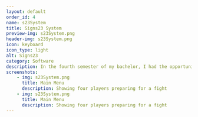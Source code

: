 ```yaml
---
layout: default
order_id: 4
name: s23System
title: Signs23 System
preview-img: s23System.png
header-img: s23System.png
icon: keyboard
icon_type: light
alt: Signs23
category: Software
description: In the fourth semester of my bachelor, I had the opportunity to do my internship at a company in Copenhagen which handled designing, manufacturing and delivering of physical advertisements through Europe. The large amount of projects the company would have to do created a huge overhead for tracking everything as well as calculating payments, keeping statistics for different metrics over the years as well as sharing information between employees.<br>That's where the solution I developed for them came in. These are some of the most important features of the system:<br>- It allows users to create projects and track their process as well as materials and specifications.<br>- Uploading of documents and designs associated with each project.<br>- Calculation of costs for each partner and employee part of specific projects as well as earnings for the company.<br>- Metrics such as profit, costs, parts usage, amount of parts used and projects per employee.<br><br>I made this project using Laravel and MySQL predominantly, for the frontend using a mix of pure js and jQuery.
screenshots:
    - img: s23System.png
      title: Main Menu
      description: Showing four players preparing for a fight
    - img: s23System.png
      title: Main Menu
      description: Showing four players preparing for a fight
---
```


